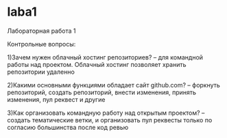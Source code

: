 # laba1
Лабораторная работа 1

Контрольные вопросы: 
 
1)Зачем нужен облачный хостинг репозиториев? – для командной работы над проектом. Облачный хостинг позволяет хранить репозитории удаленно 
 
2)Какими основными функциями обладает сайт github.com? – форкнуть репозиторий, создать репозиторий, внести изменения, принять изменения, пул реквест и другие 
 
3)Как организовать командную работу над открытым проектом? – создать тематические ветки, и организовать пул реквесты только по согласию большинства после код ревью 
